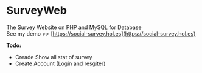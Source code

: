 # SurveyWeb
The Survey Website on PHP and MySQL for Database <br>
See my demo >> [https://social-survey.hol.es](https://social-survey.hol.es)


**Todo:**
- Creade Show all stat of survey
- Create Account (Login and resgiter)
 
